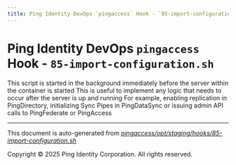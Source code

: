 ```yaml
---
title: Ping Identity DevOps `pingaccess` Hook - `85-import-configuration.sh`
---
```


# Ping Identity DevOps `pingaccess` Hook - `85-import-configuration.sh`
 This script is started in the background immediately before
 the server within the container is started
 This is useful to implement any logic that needs to occur after the
 server is up and running
 For example, enabling replication in PingDirectory, initializing Sync
 Pipes in PingDataSync or issuing admin API calls to PingFederate or PingAccess

---
This document is auto-generated from _[pingaccess/opt/staging/hooks/85-import-configuration.sh](https://github.com/pingidentity/pingidentity-docker-builds/blob/master/pingaccess/opt/staging/hooks/85-import-configuration.sh)_

Copyright © 2025 Ping Identity Corporation. All rights reserved.
